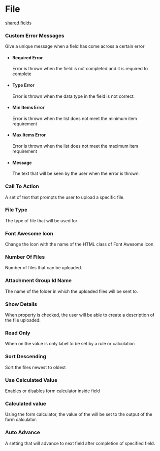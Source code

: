 # File
[shared fields](/shared-inspector-components.md ':include')
### Custom Error Messages
Give a unique message when a field has come across a certain error
- #### Required Error
	Error is thrown when the field is not completed and it is required to complete
- #### Type Error
	Error is thrown when the data type in the field is not correct.
- #### Min Items Error
	Error is thrown when the list does not meet the minimum item requirement
- #### Max Items Error
	Error is thrown when the list does not meet the maximum item requirement
- #### Message
	The text that will be seen by the user when the error is thrown.
### Call To Action
A set of text that prompts the user to upload a specific file.
### File Type
The type of file that will be used for 
### Font Awesome Icon
Change the Icon with the name of the HTML class of Font Awesome Icon.
### Number Of Files
Number of files that can be uploaded.
### Attachment Group Id Name
The name of the folder in which the uploaded files will be sent to.
### Show Details
When property is checked, the user will be able to create a description of the file uploaded.
### Read Only
When on the value is only label to be set by a rule or calculation
### Sort Descending
Sort the files newest to oldest
### Use Calculated Value
Enables or disables form calculator inside field
### Calculated value
Using the form calculator, the value of the will be set to the output of the form calculator.
### Auto Advance
A setting that will advance to next field after completion of specified field.
